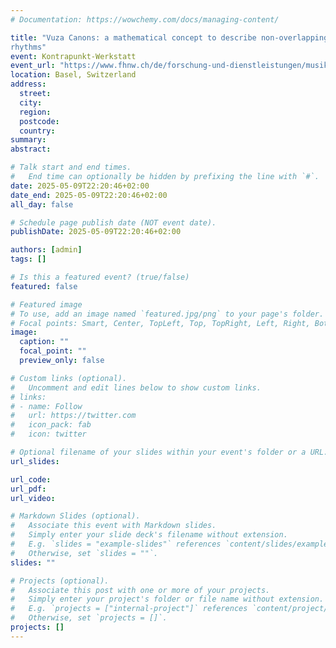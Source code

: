 ```yaml
---
# Documentation: https://wowchemy.com/docs/managing-content/

title: "Vuza Canons: a mathematical concept to describe non-overlapping
rhythms"
event: Kontrapunkt-Werkstatt
event_url: "https://www.fhnw.ch/de/forschung-und-dienstleistungen/musik/schola-cantorum-basiliensis/symposien-und-studientage/kontrapunktwerkstatt-25"
location: Basel, Switzerland
address:
  street:
  city:
  region:
  postcode:
  country:
summary:
abstract:

# Talk start and end times.
#   End time can optionally be hidden by prefixing the line with `#`.
date: 2025-05-09T22:20:46+02:00
date_end: 2025-05-09T22:20:46+02:00
all_day: false

# Schedule page publish date (NOT event date).
publishDate: 2025-05-09T22:20:46+02:00

authors: [admin]
tags: []

# Is this a featured event? (true/false)
featured: false

# Featured image
# To use, add an image named `featured.jpg/png` to your page's folder. 
# Focal points: Smart, Center, TopLeft, Top, TopRight, Left, Right, BottomLeft, Bottom, BottomRight.
image:
  caption: ""
  focal_point: ""
  preview_only: false

# Custom links (optional).
#   Uncomment and edit lines below to show custom links.
# links:
# - name: Follow
#   url: https://twitter.com
#   icon_pack: fab
#   icon: twitter

# Optional filename of your slides within your event's folder or a URL.
url_slides:

url_code:
url_pdf:
url_video:

# Markdown Slides (optional).
#   Associate this event with Markdown slides.
#   Simply enter your slide deck's filename without extension.
#   E.g. `slides = "example-slides"` references `content/slides/example-slides.md`.
#   Otherwise, set `slides = ""`.
slides: ""

# Projects (optional).
#   Associate this post with one or more of your projects.
#   Simply enter your project's folder or file name without extension.
#   E.g. `projects = ["internal-project"]` references `content/project/deep-learning/index.md`.
#   Otherwise, set `projects = []`.
projects: []
---
```

